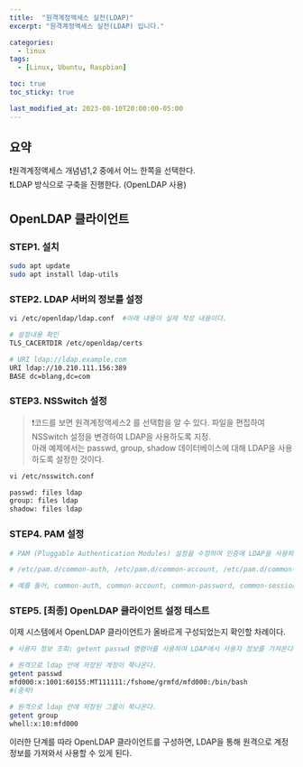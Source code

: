 ```yaml
---
title:  "원격계정액세스 실전(LDAP)"
excerpt: "원격계정액세스 실전(LDAP) 입니다."

categories:
  - linux
tags:
  - [Linux, Ubuntu, Raspbian]

toc: true
toc_sticky: true

last_modified_at: 2023-08-10T20:00:00-05:00
---
```


## 요약
❗원격계정액세스 개념념1,2 중에서 어느 한쪽을 선택한다.  
❗LDAP 방식으로 구축을 진행한다. (OpenLDAP 사용)



## OpenLDAP 클라이언트
### STEP1. 설치
```bash
sudo apt update
sudo apt install ldap-utils

```  
  

### STEP2. LDAP 서버의 정보를 설정

```bash
vi /etc/openldap/ldap.conf  #아래 내용이 실제 작성 내용이다.

# 설정내용 확인
TLS_CACERTDIR /etc/openldap/certs 

# URI ldap://ldap.example.com
URI ldap://10.210.111.156:389
BASE dc=blang,dc=com

```

### STEP3. NSSwitch 설정
> ❗코드를 보면 원격계정액세스2 를 선택함을 알 수 있다.
> 파일을 편집하여 NSSwitch 설정을 변경하여 LDAP을 사용하도록 지정.  
> 아래 예제에서는 passwd, group, shadow 데이터베이스에 대해 LDAP을 사용하도록 설정한 것이다.  

```bash
vi /etc/nsswitch.conf

passwd: files ldap
group: files ldap
shadow: files ldap

```



### STEP4. PAM 설정

```bash
# PAM (Pluggable Authentication Modules) 설정을 수정하여 인증에 LDAP을 사용하도록 지정한다. 

# /etc/pam.d/common-auth, /etc/pam.d/common-account, /etc/pam.d/common-password, /etc/pam.d/common-session 파일에서 필요한 부분을 수정하여 LDAP을 추가할 수 있다.

# 예를 들어, common-auth, common-account, common-password, common-session 파일에서 필요한 부분을 수정하여 LDAP을 사용하도록 설정할 수 있다.

```

### STEP5. [최종] OpenLDAP 클라이언트 설정 테스트
이제 시스템에서 OpenLDAP 클라이언트가 올바르게 구성되었는지 확인할 차례이다.

```bash
# 사용자 정보 조회: getent passwd 명령어를 사용하여 LDAP에서 사용자 정보를 가져온다.

# 원격으로 ldap 안에 저장된 계정이 쭉나온다.
getent passwd 
mfd000:x:1001:60155:MT111111:/fshome/grmfd/mfd000:/bin/bash
#(중략)

# 원격으로 ldap 안에 저장된 그룹이 쭉나온다.
getent group 
whell:x:10:mfd000

```
이러한 단계를 따라 OpenLDAP 클라이언트를 구성하면, LDAP을 통해 원격으로 계정 정보를 가져와서 사용할 수 있게 된다.
